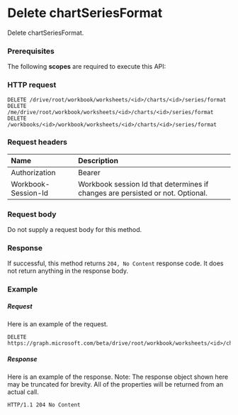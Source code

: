 # Delete chartSeriesFormat

Delete chartSeriesFormat.
### Prerequisites
The following **scopes** are required to execute this API: 
### HTTP request
<!-- { "blockType": "ignored" } -->
```http
DELETE /drive/root/workbook/worksheets/<id>/charts/<id>/series/format
DELETE /me/drive/root/workbook/worksheets/<id>/charts/<id>/series/format
DELETE /workbooks/<id>/workbook/worksheets/<id>/charts/<id>/series/format

```
### Request headers
| Name       | Description|
|:---------------|:----------|
| Authorization  | Bearer <code>|
| Workbook-Session-Id  | Workbook session Id that determines if changes are persisted or not. Optional.|

### Request body
Do not supply a request body for this method.


### Response
If successful, this method returns `204, No Content` response code. It does not return anything in the response body.

### Example
##### Request
Here is an example of the request.
<!-- {
  "blockType": "request",
  "name": "delete_chartseriesformat"
}-->
```http
DELETE https://graph.microsoft.com/beta/drive/root/workbook/worksheets/<id>/charts/<id>/series/format
```
##### Response
Here is an example of the response. Note: The response object shown here may be truncated for brevity. All of the properties will be returned from an actual call.
<!-- {
  "blockType": "response",
  "truncated": true
} -->
```http
HTTP/1.1 204 No Content
```

<!-- uuid: 8fcb5dbc-d5aa-4681-8e31-b001d5168d79
2015-10-25 14:57:30 UTC -->
<!-- {
  "type": "#page.annotation",
  "description": "Delete chartSeriesFormat",
  "keywords": "",
  "section": "documentation",
  "tocPath": ""
}-->